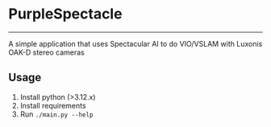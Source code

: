 # PurpleSpectacle
---

A simple application that uses Spectacular AI to do VIO/VSLAM with Luxonis OAK-D stereo cameras

## Usage
1. Install python (>3.12.x)
2. Install requirements
3. Run `./main.py --help`
